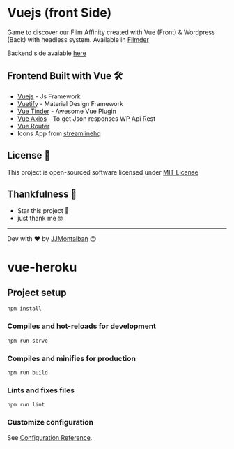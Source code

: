 # Vuejs (front Side)

Game to discover our Film Affinity created with Vue (Front) & Wordpress (Back)  with headless system. Available in [Filmder](https://filmder-front-jjmontalban.vercel.app/)

Backend side avaiable [here](https://github.com/jjmontalban/filmder-back)


## Frontend Built with Vue 🛠️

  - [Vuejs](https://github.com/vuejs/vue) - Js Framework
  - [Vuetify](https://vuetifyjs.com/en/) - Material Design Framework
  - [Vue Tinder](https://shanlh.github.io/vue-tinder/) - Awesome Vue Plugin
  - [Vue Axios](https://www.npmjs.com/package/vue-axios) - To get Json responses WP Api Rest
  - [Vue Router](https://router.vuejs.org/)
  - Icons App from [streamlinehq](https://www.streamlinehq.com/icons)


## License 📄

This project is open-sourced software licensed under [MIT License](https://opensource.org/licenses/MIT)


## Thankfulness 🎁

* Star this project 📢 
* just thank me 🤓

---
Dev with ❤️ by [JJMontalban](https://jjmontalban.github.io) 😊



# vue-heroku

## Project setup
```
npm install
```

### Compiles and hot-reloads for development
```
npm run serve
```

### Compiles and minifies for production
```
npm run build
```

### Lints and fixes files
```
npm run lint
```

### Customize configuration
See [Configuration Reference](https://cli.vuejs.org/config/).
